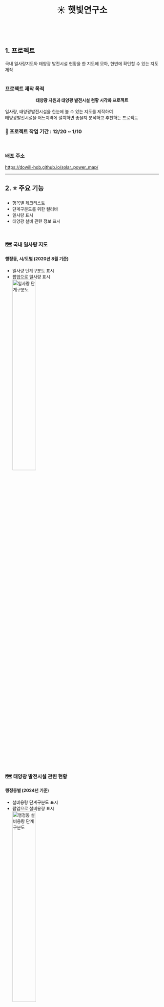 # <div align="center"> ☀️ 햇빛연구소 </div>
<br>
<br>
<br>

## 1. 프로젝트
국내 일사량지도와 태양광 발전시설 현황을 한 지도에 모아, 한번에 확인할 수 있는 지도 제작
<br>
<br>

### 프로젝트 제작 목적
<b><div align="center"> 태양광 자원과 태양광 발전시설 현황 시각화 프로젝트 </div></b><br>
일사량, 태양광발전시설을 한눈에 볼 수 있는 지도를 제작하여<br>
태양광발전시설을 어느지역에 설치하면 좋을지 분석하고 추천하는 프로젝트

### 📆 프로젝트 작업 기간 : 12/20 ~ 1/10
<br>

### 배포 주소 
<https://dowill-hob.github.io/solar_power_map/>
<br>

---
##  2. ⭐ 주요 기능
- 항목별 체크리스트
- 단계구분도를 위한 컬러바
- 일사량 표시
- 태양광 설비 관련 정보 표시
<br>
  
### 🗺️ 국내 일사량 지도
#### 행정동, 시/도별 (2020년 8월 기준)
- 일사량 단계구분도 표시
- 팝업으로 일사량 표시
<br><img src="https://github.com/user-attachments/assets/c5df273e-5d17-4ec6-8dd6-19df6558c9921" width="40%" height="40%" title="일사량 단계구분도" alt="일사량 단계구분도"></img>
<br>


### 🗺️ 태양광 발전시설 관련 현황
#### 행정동별 (2024년 기준)
- 설비용량 단계구분도 표시
- 팝업으로 설비용량 표시
<br><img src="https://github.com/user-attachments/assets/c0f8f234-ab6c-43dc-ae5d-85750501cdb6" width="40%" height="40%" title="행정동별 설비용량 단계구분도" alt="행정동 설비용량 단계구분도"></img>
<br>

#### 시/도별 
- 누적 설비 용량(KW) 기준 단계구분도    (2023년 기준)
- 누적 설비 개수 기준 단계구분도        (2023년 기준)
<br><img src="https://github.com/user-attachments/assets/476bee2d-01a9-4715-a4bb-ebc7190a9627" width="40%" height="40%" title="누적설비용량, 개수 단계구분도" alt="누적설비용량, 개수 단계구분도"></img>
- 태양광발전량, 전력 사용량 비교 그래프 (2020년 8월 기준)
- 용도별 전력 사용량 파이그래프         (2020년 8월 기준)
- 단위면적 당 설비용량 표시             (2023년 기준)
<br><img src="https://github.com/user-attachments/assets/84d87706-148b-406b-b2ba-47b1341ab7b5" width="50%" height="50%" title="그래프" alt="그래프"></img>
<br>

---

<br>

## 3. 🔍 맡은 부분
- 지도에 시/도 경계 시각화
- 시/도 태양광 발전 설비 정보 시각화
- 컬러바, 체크리스트 화면구성

<br>

---
## 4. 📚 Stack
### - language
<br>![Python](https://img.shields.io/badge/python-3670A0?style=for-the-badge&logo=python&logoColor=ffdd54)

### - Environment
<br>![Visual Studio Code](https://img.shields.io/badge/Visual%20Studio%20Code-0078d7.svg?style=for-the-badge&logo=visual-studio-code&logoColor=white)
![Git](https://img.shields.io/badge/git-%23F05033.svg?style=for-the-badge&logo=git&logoColor=white)
![GitHub](https://img.shields.io/badge/github-%23121011.svg?style=for-the-badge&logo=github&logoColor=white)

### - Comunication
<br>![Notion](https://img.shields.io/badge/Notion-%23000000.svg?style=for-the-badge&logo=notion&logoColor=white)
![KakaoTalk](https://img.shields.io/badge/kakaotalk-ffcd00.svg?style=for-the-badge&logo=kakaotalk&logoColor=000000)

---

<br>

## 5. 향후 개발 목표
<br>태양광발전은 **시간, 기후, 기상환경**에 따라 변동성이 있다.<br>
이 변동성을 제어할 수 있는 방법을 찾기위해<br>
<br>추후 일사량정보, 온도, 기상정보를 실시간으로 받아 일사량 예측시스템을 구축하고,<br>
송전망 용량, 저장가능한 용량을 추가하여,<br>
더욱 체계적이고 효율적인 태양광발전을 제시하는 것<br>
